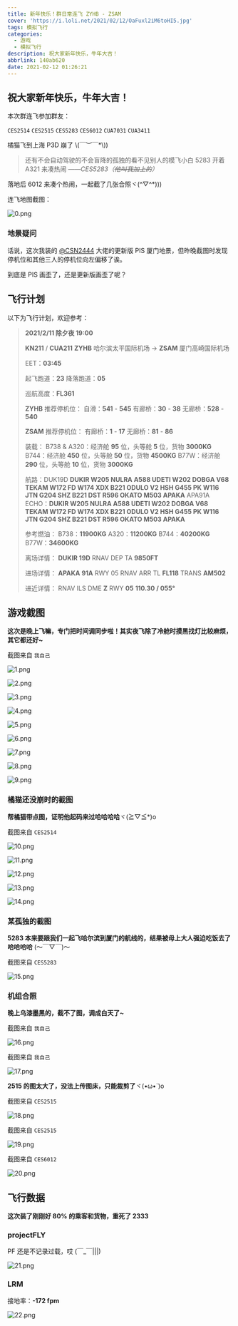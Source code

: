 ```yaml
---
title: 新年快乐！群日常连飞 ZYHB - ZSAM
cover: 'https://i.loli.net/2021/02/12/OaFuxl2iM6toHI5.jpg'
tags: 模拟飞行
categories:
  - 游戏
  - 模拟飞行
description: 祝大家新年快乐，牛年大吉！
abbrlink: 140ab620
date: 2021-02-12 01:26:21
---
```


## 祝大家新年快乐，牛年大吉！

本次群连飞参加群友：

`CES2514`
`CES2515`
`CES5283`
`CES6012`
`CUA7031`
`CUA3411`

橘猫飞到上海 P3D 崩了 \\(￣︶￣*\\))

> 还有不会自动驾驶的不会盲降的孤独的看不见别人的模飞小白 5283 开着 A321 来凑热闹
> *——CES5283（~~他叫我加上的~~）*

落地后 6012 来凑个热闹，一起截了几张合照ヾ(^▽^*)))

连飞地图截图：

![0.png](https://i.loli.net/2021/02/12/PBZvmoN9n56HjFJ.png)

### 地景疑问

话说，这次我装的 [@CSN2444](https://bbs.sinofsx.com/home.php?mod=space&uid=743) 大佬的更新版 PIS 厦门地景，但昨晚截图时发现停机位和其他三人的停机位向左偏移了诶。

到底是 PIS 画歪了，还是更新版画歪了呢？

## 飞行计划

以下为飞行计划，欢迎参考：

> **2021/2/11 除夕夜 19:00**
> 
> **KN211** / **CUA211**
> **ZYHB** 哈尔滨太平国际机场 -> **ZSAM** 厦门高崎国际机场
> 
> EET：**03:45**
> 
> 起飞跑道：**23**
> 降落跑道：**05**
> 
> 巡航高度：**FL361**
> 
> **ZYHB** 推荐停机位：
> 自滑：**541** - **545**
> 有廊桥：**30** - **38**
> 无廊桥：**528** - **540**
> 
> **ZSAM** 推荐停机位：
> 有廊桥：**1** - **17**
> 无廊桥：**81** - **86**
> 
> 装载：
> B738 & A320：经济舱 **95** 位，头等舱 **5** 位，货物 **3000KG**
> B744：经济舱 **450** 位，头等舱 **50** 位，货物 **4500KG**
> B77W：经济舱 **290** 位，头等舱 **10** 位，货物 **3000KG**
> 
> 航路：DUK19D **DUKIR W205 NULRA A588 UDETI W202 DOBGA V68 TEKAM W172 FD W174 XDX B221 ODULO V2 HSH G455 PK W116 JTN G204 SHZ B221 DST R596 OKATO M503 APAKA** APA91A
> ECHO：**DUKIR W205 NULRA A588 UDETI W202 DOBGA V68 TEKAM W172 FD W174 XDX B221 ODULO V2 HSH G455 PK W116 JTN G204 SHZ B221 DST R596 OKATO M503 APAKA**
> 
> 参考燃油：
> B738：**11900KG**
> A320：**11200KG**
> B744：**40200KG**
> B77W：**34600KG**
> 
> 离场详情：
> **DUKIR 19D** RNAV DEP
> TA **9850FT**
> 
> 进场详情：
> **APAKA 91A** RWY 05 RNAV ARR
> TL **FL118**
> TRANS **AM502**
> 
> 进近详情：
> RNAV ILS DME **Z** RWY **05**
> **110.30 / 055°**

## 游戏截图

**这次是晚上飞嘛，专门把时间调同步啦！其实夜飞除了冷舱时摸黑找灯比较麻烦，其它都还好~**

截图来自 `我自己`

![1.png](https://i.loli.net/2021/02/12/z4nK6s2DXRp35aT.png)

![2.png](https://i.loli.net/2021/02/12/FySCMJOrAZnqP5s.png)

![3.png](https://i.loli.net/2021/02/12/R9enCDlGJ6fzAKQ.png)

![4.png](https://i.loli.net/2021/02/12/8EtdJfhxWRnUBzQ.png)

![5.png](https://i.loli.net/2021/02/12/XUNxAV3dWuT5tSH.png)

![6.png](https://i.loli.net/2021/02/12/aBQ9UpfWwE6ZjLO.png)

![7.png](https://i.loli.net/2021/02/12/QFcpar2AbkOZRig.png)

![8.png](https://i.loli.net/2021/02/12/MXsVDg7JbHZARtu.png)

![9.png](https://i.loli.net/2021/02/12/63i2TCulWsDpb4E.png)

### 橘猫还没崩时的截图

**帮橘猫带点图，证明他起码来过哈哈哈哈**ヾ(≧▽≦*)o

截图来自 `CES2514`

![10.png](https://i.loli.net/2021/02/12/jWefUPVTiLKOuRI.png)

![11.png](https://i.loli.net/2021/02/12/IXjx8pMHEBykNT5.png)

![12.png](https://i.loli.net/2021/02/12/94Lq5no7tsfhAFk.png)

![13.png](https://i.loli.net/2021/02/12/XEWYFIrqJVOSPin.png)

![14.png](https://i.loli.net/2021/02/12/V8ldw1gSqyNExBa.png)

### 某孤独的截图

**5283 本来要跟我们一起飞哈尔滨到厦门的航线的，结果被母上大人强迫吃饭去了哈哈哈哈** (～￣▽￣)～

截图来自 `CES5283`

![15.png](https://i.loli.net/2021/02/12/WBPlgIpk98XUQ27.png)

### 机组合照

**晚上乌漆墨黑的，截不了图，调成白天了~**

截图来自 `我自己`

![16.png](https://i.loli.net/2021/02/12/R9XlcopUbqjiagK.png)

截图来自 `我自己`

![17.png](https://i.loli.net/2021/02/12/bZEn1r6jM7CfSW4.png)

**2515 的图太大了，没法上传图床，只能裁剪了**ヾ(•ω•`)o

截图来自 `CES2515`

![18.png](https://i.loli.net/2021/02/12/LhQs9xr652zNlXu.png)

截图来自 `CES2515`

![19.png](https://i.loli.net/2021/02/12/MhfzdqZm53URbkx.png)

截图来自 `CES6012`

![20.png](https://i.loli.net/2021/02/12/nBeOrP2HigtAMlf.png)

## 飞行数据

**这次装了刚刚好 80% 的乘客和货物，重死了 2333**

### projectFLY

PF 还是不记录过载，哎 (￣_￣|||)

![21.png](https://i.loli.net/2021/02/12/FSix8dCIejt3YwT.png)

### LRM

接地率：**\-172 fpm**

![22.png](https://i.loli.net/2021/02/12/F86zApOmhwSUvJe.png)